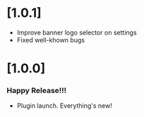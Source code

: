 # [1.0.1]

- Improve banner logo selector on settings
- Fixed well-khown bugs

# [1.0.0]

### Happy Release!!!

- Plugin launch. Everything's new!